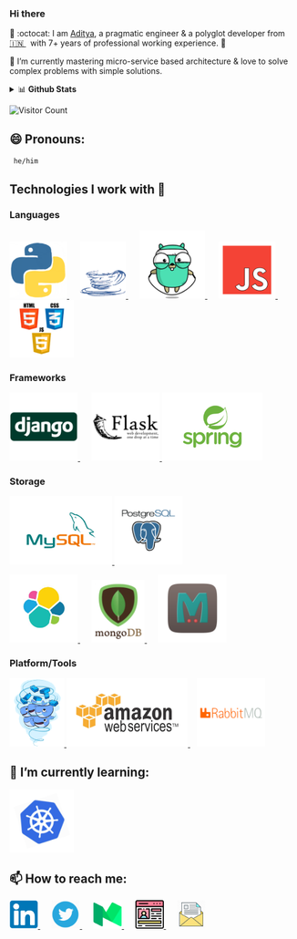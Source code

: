 ### Hi there

<!--
**AdityaMisra/AdityaMisra** is a ✨ _special_ ✨ repository because its `README.md` (this file) appears on your GitHub profile.
-->

🔭 :octocat: I am [Aditya](http://adityamisra.com/), a pragmatic engineer & a polyglot developer from [🇮🇳 ](https://en.wikipedia.org/wiki/India)&nbsp; with 7+ years of professional working experience. 🚀

🌱 I’m currently mastering micro-service based architecture & love to solve complex problems with simple solutions.

<details>
     <summary>📊 <b>Github Stats</b></summary>
     <p align="center"> 
          <img src="https://github-readme-stats.vercel.app/api?username=AdityaMisra&show_icons=true&theme=calm" alt="Aditya Misra | Stats" />
    </p>
</details>

 ![Visitor Count](https://profile-counter.glitch.me/{AdityaMisra}/count.svg)

## 😄 Pronouns:
     he/him

## Technologies I work with :information_desk_person:

### Languages

<p>
   <a href="https://www.python.org/" rel="nofollow">
     <img src="https://raw.githubusercontent.com/AdityaMisra/AdityaMisra/master/assets/python.gif" height="100">
   </a>&nbsp;&nbsp;&nbsp;&nbsp;
   <a href="https://www.java.com/en/" rel="nofollow">
     <img src="https://raw.githubusercontent.com/AdityaMisra/AdityaMisra/master/assets/java.gif" height="100">
   </a>&nbsp;&nbsp;&nbsp;&nbsp;
   <a href="https://golang.org/" rel="nofollow">
     <img src="https://raw.githubusercontent.com/AdityaMisra/AdityaMisra/master/assets/golang.gif" height="120">
   </a>&nbsp;&nbsp;&nbsp;&nbsp;
   <a href="https://www.javascript.com/" rel="nofollow">
     <img src="https://raw.githubusercontent.com/AdityaMisra/AdityaMisra/master/assets/js-javascript.gif" height="100">
   </a>&nbsp;&nbsp;&nbsp;&nbsp;
   <a href="https://www.w3.org/wiki/The_web_standards_model_-_HTML_CSS_and_JavaScript" rel="nofollow">
     <img src="https://raw.githubusercontent.com/AdityaMisra/AdityaMisra/master/assets/html-css-js.PNG" height="100">
   </a>
</p>



### Frameworks

<p>
    <a href="https://www.djangoproject.com/" rel="nofollow">
        <img src="https://raw.githubusercontent.com/AdityaMisra/AdityaMisra/master/assets/django.PNG" height="120">
    </a> &nbsp;&nbsp;&nbsp;&nbsp;
    <a href="https://flask.palletsprojects.com/en/1.1.x/" rel="nofollow">
        <img src="https://raw.githubusercontent.com/AdityaMisra/AdityaMisra/master/assets/flask.PNG" height="120">
    </a>
    <a href="https://spring.io/projects/spring-boot" rel="nofollow">
        <img src="https://raw.githubusercontent.com/AdityaMisra/AdityaMisra/master/assets/spring-boot.PNG" height="120">
    </a>
</p>

### Storage

<p>
    <a href="https://www.mysql.com/" rel="nofollow">
        <img src="https://raw.githubusercontent.com/AdityaMisra/AdityaMisra/master/assets/mysql.gif" height="120">
    </a>
    <a href="https://www.postgresql.org/" rel="nofollow">
        <img src="https://raw.githubusercontent.com/AdityaMisra/AdityaMisra/master/assets/postgresql.gif" height="120">
    </a>
</p>

<p>
    <a href="https://www.elastic.co/" rel="nofollow">
        <img src="https://raw.githubusercontent.com/AdityaMisra/AdityaMisra/master/assets/elasticsearch.JPG" height="120">
    </a> &nbsp;&nbsp;&nbsp;&nbsp;
    <a href="https://www.mongodb.com/" rel="nofollow">
        <img src="https://raw.githubusercontent.com/AdityaMisra/AdityaMisra/master/assets/mongo.gif" height="110">
    </a> &nbsp;&nbsp;&nbsp;&nbsp;
    <a href="https://memcached.org/" rel="nofollow">
        <img src="https://raw.githubusercontent.com/AdityaMisra/AdityaMisra/master/assets/memcached.PNG" height="120">
    </a>
</p>

### Platform/Tools

<p>
    <a href="https://www.docker.com/" rel="nofollow">
        <img src="https://raw.githubusercontent.com/AdityaMisra/AdityaMisra/master/assets/docker.gif" height="120">
    </a>
    <a href="https://aws.amazon.com/" rel="nofollow">
        <img src="https://raw.githubusercontent.com/AdityaMisra/AdityaMisra/master/assets/aws.gif" height="120">
    </a> &nbsp;&nbsp;
    <a href="https://www.rabbitmq.com/" rel="nofollow">
        <img src="https://raw.githubusercontent.com/AdityaMisra/AdityaMisra/master/assets/rabbitmq.PNG" height="120">
    </a>
</p>

## 🌱 I’m currently learning:
<a href="https://kubernetes.io/" target="_blank" >
    <img src="https://raw.githubusercontent.com/AdityaMisra/AdityaMisra/master/assets/k8s.gif" height="110"/>
</a>

## 📫 How to reach me:
  <a href="https://www.linkedin.com/in/misra-aditya/" target="_blank" >
    <img src="https://raw.githubusercontent.com/AdityaMisra/AdityaMisra/master/assets/_linkedin.PNG" height="50"/>
  </a>&nbsp;&nbsp;&nbsp;&nbsp;
  <a href="https://twitter.com/realadityamisra" target="_blank" >
    <img src="https://raw.githubusercontent.com/AdityaMisra/AdityaMisra/master/assets/twitter.webp" height="50"/>
  </a>&nbsp;&nbsp;&nbsp;&nbsp;
<a href="https://medium.com/@aditya_misra5" target="_blank" >
    <img src="https://raw.githubusercontent.com/AdityaMisra/AdityaMisra/master/assets/medium.PNG" height="50"/>
</a>&nbsp;&nbsp;&nbsp;&nbsp;
<a href="https://adityamisra.com" target="_blank" >
    <img src="https://raw.githubusercontent.com/AdityaMisra/AdityaMisra/master/assets/profile.PNG" height="50"/>
</a>&nbsp;&nbsp;&nbsp;&nbsp;
<a href="mailto:amisra14@yahoo.co.uk" target="_blank" >
    <img src="https://raw.githubusercontent.com/AdityaMisra/AdityaMisra/master/assets/email_me.PNG" height="50"/>
</a>
